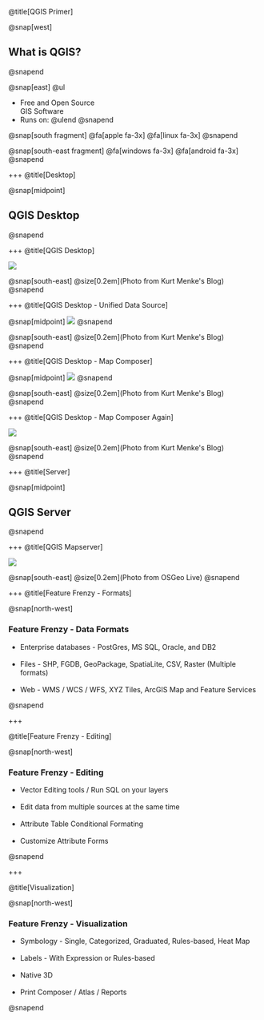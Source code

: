 @title[QGIS Primer]

@snap[west]
<h2>What is QGIS?</h2>
@snapend

@snap[east]
@ul
- Free and Open Source<br>GIS Software
- Runs on:
@ulend
@snapend

@snap[south fragment]
@fa[apple fa-3x] @fa[linux fa-3x]
@snapend

@snap[south-east fragment]
@fa[windows fa-3x] @fa[android fa-3x]
@snapend

+++
@title[Desktop]

@snap[midpoint]
<h2>QGIS Desktop</h2>
@snapend

+++
@title[QGIS Desktop]

![](./assets/images/QGIS3red.jpg)

@snap[south-east]
@size[0.2em](Photo from Kurt Menke's Blog)
@snapend

+++
@title[QGIS Desktop - Unified Data Source]

@snap[midpoint]
![](./assets/images/DataSourceManager.gif)
@snapend

@snap[south-east]
@size[0.2em](Photo from Kurt Menke's Blog)
@snapend

+++
@title[QGIS Desktop - Map Composer]

@snap[midpoint]
![](./assets/images/MapComposer1.png)
@snapend

@snap[south-east]
@size[0.2em](Photo from Kurt Menke's Blog)
@snapend

+++
@title[QGIS Desktop - Map Composer Again]

![](./assets/images/MapComposer2.png)

@snap[south-east]
@size[0.2em](Photo from Kurt Menke's Blog)
@snapend

+++
@title[Server]

@snap[midpoint]
<h2>QGIS Server</h2>
@snapend

+++
@title[QGIS Mapserver]

![](./assets/images/QGISMapserver.jpg)

@snap[south-east]
@size[0.2em](Photo from OSGeo Live)
@snapend

+++
@title[Feature Frenzy - Formats]

@snap[north-west]
<h3>Feature Frenzy - Data Formats</h3>
<ul>
  <li>Enterprise databases - PostGres, MS SQL, Oracle, and DB2</li>
  </br>
  <li>Files - SHP, FGDB, GeoPackage, SpatiaLite, CSV, Raster (Multiple formats)</li>
  </br>
  <li>Web - WMS / WCS / WFS, XYZ Tiles, ArcGIS Map and Feature Services</li>
</ul>

@snapend

+++

@title[Feature Frenzy - Editing]

@snap[north-west]
<h3>Feature Frenzy - Editing</h3>

<ul>
  <li>Vector Editing tools / Run SQL on your layers</li>
  </br>
  <li>Edit data from multiple sources at the same time</li>
  </br>
  <li>Attribute Table Conditional Formating</li>
  </br>
  <li>Customize Attribute Forms</li>
</ul>

@snapend

+++

@title[Visualization]

@snap[north-west]
<h3>Feature Frenzy - Visualization</h3>
<ul>
  <li>Symbology - Single, Categorized, Graduated, Rules-based, Heat Map</li>
  </br>
  <li>Labels - With Expression or Rules-based</li>
  </br>
  <li>Native 3D</li>
  </br>
  <li>Print Composer / Atlas / Reports</li>
</ul>

@snapend